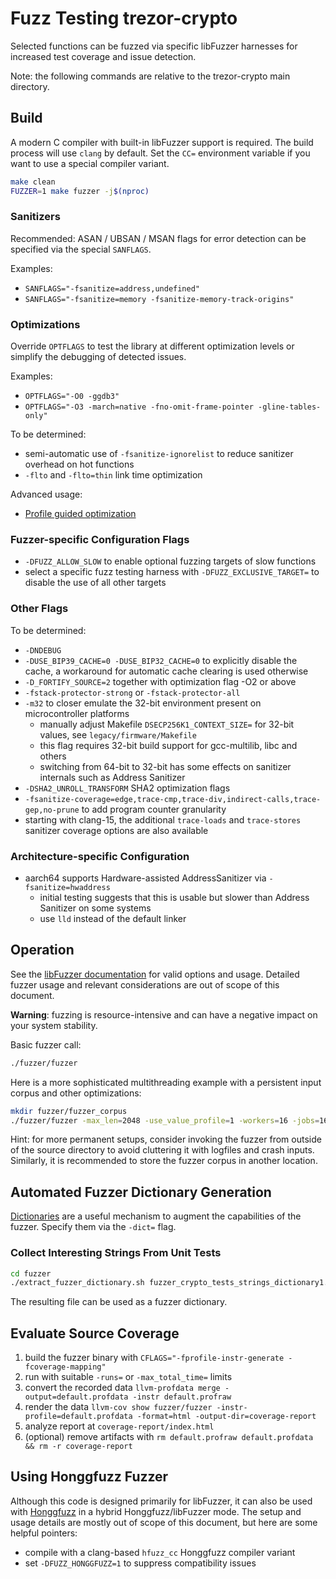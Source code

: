 # Fuzz Testing trezor-crypto
Selected functions can be fuzzed via specific libFuzzer harnesses for increased test coverage and issue detection.

Note: the following commands are relative to the trezor-crypto main directory.

## Build

A modern C compiler with built-in libFuzzer support is required. The build process will use `clang` by default.
Set the `CC=` environment variable if you want to use a special compiler variant.

```bash
make clean
FUZZER=1 make fuzzer -j$(nproc)
```

### Sanitizers
Recommended: ASAN / UBSAN / MSAN flags for error detection can be specified via the special `SANFLAGS`.

Examples:

* `SANFLAGS="-fsanitize=address,undefined"`
* `SANFLAGS="-fsanitize=memory -fsanitize-memory-track-origins"`

### Optimizations

Override `OPTFLAGS` to test the library at different optimization levels or simplify the debugging of detected issues.

Examples:

* `OPTFLAGS="-O0 -ggdb3"`
* `OPTFLAGS="-O3 -march=native -fno-omit-frame-pointer -gline-tables-only"`

To be determined:

* semi-automatic use of `-fsanitize-ignorelist` to reduce sanitizer overhead on hot functions
* `-flto` and `-flto=thin` link time optimization

Advanced usage:
* [Profile guided optimization](https://clang.llvm.org/docs/UsersManual.html#profile-guided-optimization)

### Fuzzer-specific Configuration Flags

* `-DFUZZ_ALLOW_SLOW` to enable optional fuzzing targets of slow functions
* select a specific fuzz testing harness with `-DFUZZ_EXCLUSIVE_TARGET=` to disable the use of all other targets

### Other Flags

To be determined:

* `-DNDEBUG`
* `-DUSE_BIP39_CACHE=0 -DUSE_BIP32_CACHE=0` to explicitly disable the cache, a workaround for automatic cache clearing is used otherwise
* `-D_FORTIFY_SOURCE=2` together with optimization flag -O2 or above
* `-fstack-protector-strong` or `-fstack-protector-all`
* `-m32` to closer emulate the 32-bit environment present on microcontroller platforms
    * manually adjust Makefile `DSECP256K1_CONTEXT_SIZE=` for 32-bit values, see `legacy/firmware/Makefile`
    * this flag requires 32-bit build support for gcc-multilib, libc and others
    * switching from 64-bit to 32-bit has some effects on sanitizer internals such as Address Sanitizer
* `-DSHA2_UNROLL_TRANSFORM` SHA2 optimization flags
* `-fsanitize-coverage=edge,trace-cmp,trace-div,indirect-calls,trace-gep,no-prune` to add program counter granularity
* starting with clang-15, the additional `trace-loads` and `trace-stores` sanitizer coverage options are also available

### Architecture-specific Configuration

* aarch64 supports Hardware-assisted AddressSanitizer via `-fsanitize=hwaddress`
    * initial testing suggests that this is usable but slower than Address Sanitizer on some systems
    * use `lld` instead of the default linker

## Operation

See the [libFuzzer documentation](https://llvm.org/docs/LibFuzzer.html#options) for valid options and usage. Detailed fuzzer usage and relevant considerations are out of scope of this document.

**Warning**: fuzzing is resource-intensive and can have a negative impact on your system stability.

Basic fuzzer call:
```bash
./fuzzer/fuzzer
```

Here is a more sophisticated multithreading example with a persistent input corpus and other optimizations:
```bash
mkdir fuzzer/fuzzer_corpus
./fuzzer/fuzzer -max_len=2048 -use_value_profile=1 -workers=16 -jobs=16 -timeout=1 -reload=5 -print_pcs=1 -print_funcs=42  fuzzer/fuzzer_corpus
```

Hint: for more permanent setups, consider invoking the fuzzer from outside of the source directory to avoid cluttering it with logfiles and crash inputs. Similarly, it is recommended to store the fuzzer corpus in another location.

## Automated Fuzzer Dictionary Generation

[Dictionaries](https://llvm.org/docs/LibFuzzer.html#dictionaries) are a useful mechanism to augment the capabilities of the fuzzer. Specify them via the `-dict=` flag.

### Collect Interesting Strings From Unit Tests

```bash
cd fuzzer
./extract_fuzzer_dictionary.sh fuzzer_crypto_tests_strings_dictionary1.txt
```
The resulting file can be used as a fuzzer dictionary.

## Evaluate Source Coverage

  1. build the fuzzer binary with `CFLAGS="-fprofile-instr-generate -fcoverage-mapping"`
  1. run with suitable `-runs=` or `-max_total_time=` limits
  1. convert the recorded data `llvm-profdata merge -output=default.profdata -instr default.profraw`
  1. render the data `llvm-cov show fuzzer/fuzzer -instr-profile=default.profdata -format=html -output-dir=coverage-report`
  1. analyze report at `coverage-report/index.html`
  1. (optional) remove artifacts with `rm default.profraw default.profdata && rm -r coverage-report`

## Using Honggfuzz Fuzzer

Although this code is designed primarily for libFuzzer, it can also be used with [Honggfuzz](https://honggfuzz.dev) in a hybrid Honggfuzz/libFuzzer mode. The setup and usage details are mostly out of scope of this document, but here are some helpful pointers:

* compile with a clang-based `hfuzz_cc` Honggfuzz compiler variant
* set `-DFUZZ_HONGGFUZZ=1` to suppress compatibility issues
